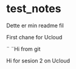 # test_notes
Dette er min readme fil

First chane for Ucloud

¨
¨Hi from git

Hi for sesion 2 on Ucloud


